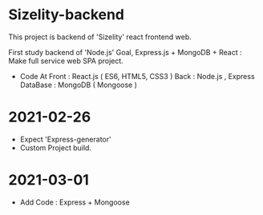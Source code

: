 # Sizelity-backend

This project is backend of 'Sizelity' react frontend web.

First study backend of 'Node.js'
Goal, Express.js + MongoDB + React : Make full service web SPA project.

+ Code At
Front : React.js ( ES6, HTML5, CSS3 )
Back : Node.js , Express
DataBase : MongoDB ( Mongoose )

# 2021-02-26
+ Expect 'Express-generator'
+ Custom Project build.

# 2021-03-01
+ Add Code : Express + Mongoose 